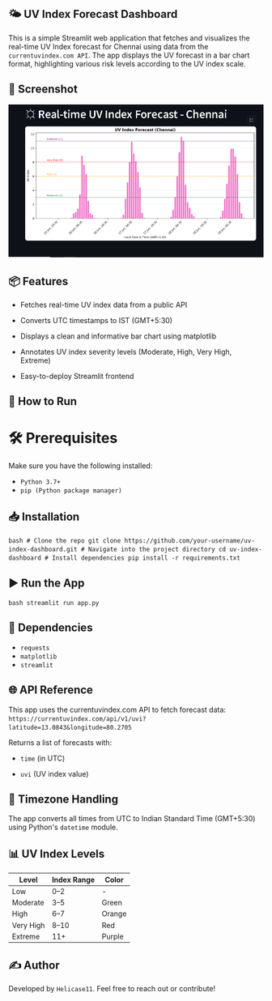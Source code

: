 ## 🌤️ UV Index Forecast Dashboard
This is a simple Streamlit web application that fetches and visualizes the real-time UV Index forecast for Chennai 
using data from the `currentuvindex.com API`. The app displays the UV forecast in a bar chart format, highlighting 
various risk levels according to the UV index scale.

## 📸 Screenshot
![UV Index Forecast Screenshot](images/screenshot.png)

## 📦 Features
- Fetches real-time UV index data from a public API

- Converts UTC timestamps to IST (GMT+5:30)

- Displays a clean and informative bar chart using matplotlib

- Annotates UV index severity levels (Moderate, High, Very High, Extreme)

- Easy-to-deploy Streamlit frontend

## 🚀 How to Run
# 🛠 Prerequisites
Make sure you have the following installed:
- `Python 3.7+`
- `pip (Python package manager)`

## 📥 Installation
```bash # Clone the repo git clone https://github.com/your-username/uv-index-dashboard.git # Navigate into the project directory cd uv-index-dashboard # Install dependencies pip install -r requirements.txt ``` 

## ▶️ Run the App
```bash streamlit run app.py ```

## 🧰 Dependencies
- `requests`
- `matplotlib`
- `streamlit`

## 🌐 API Reference
This app uses the currentuvindex.com API to fetch forecast data:
```https://currentuvindex.com/api/v1/uvi?latitude=13.0843&longitude=80.2705```

Returns a list of forecasts with:

- `time` (in UTC)

- `uvi` (UV index value)

## 📅 Timezone Handling

The app converts all times from UTC to Indian Standard Time (GMT+5:30) using Python's `datetime` module.

## 📊 UV Index Levels
| Level       | Index Range | Color   |
|-------------|-------------|---------|
| Low         | 0–2         | -       |
| Moderate    | 3–5         | Green   |
| High        | 6–7         | Orange  |
| Very High   | 8–10        | Red     |
| Extreme     | 11+         | Purple  |


## ✍️ Author
Developed by `Helicase11`.
Feel free to reach out or contribute!





